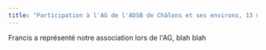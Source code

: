 ```yaml
---
title: "Participation à l'AG de l'ADSB de Châlons et ses environs, 13 mars"
---
```

Francis a représenté notre association lors de l'AG, blah blah